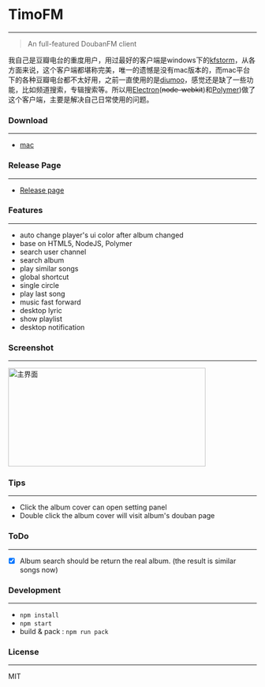 # TimoFM
---
> An full-featured DoubanFM client

我自己是豆瓣电台的重度用户，用过最好的客户端是windows下的[kfstorm](http://www.kfstorm.com/blog/doubanfm/)，从各方面来说，这个客户端都堪称完美，唯一的遗憾是没有mac版本的，而mac平台下的各种豆瓣电台都不太好用，之前一直使用的是[diumoo](http://diumoo.net)，感觉还是缺了一些功能，比如频道搜索，专辑搜索等。所以用[Electron](http://electron.atom.io)(~~node-webkit~~)和[Polymer](http://www.polymer-project.org/))做了这个客户端，主要是解决自己日常使用的问题。


### Download
---
- [mac](http://pan.baidu.com/s/1ntHoBwP#path=%252FAPP)

### Release Page
---
- [Release page](https://github.com/sapjax/TimoFM/releases)

### Features
---
- auto change player's ui color after album changed
- base on HTML5, NodeJS, Polymer
- search user channel
- search album
- play similar songs
- global shortcut
- single circle
- play last song
- music fast forward
- desktop lyric
- show playlist
- desktop notification


### Screenshot
---
<img src="assets/images/capture1.png" width="400" height=200 title="主界面" />

### Tips
---
- Click the album cover can open setting panel
- Double click the album cover will visit album's douban page

### ToDo
---
- [x] Album search should be return the real album. (the result is similar songs now)

### Development
---
- `npm install`
- `npm start`
- build & pack : `npm run pack`

### License
---
MIT
